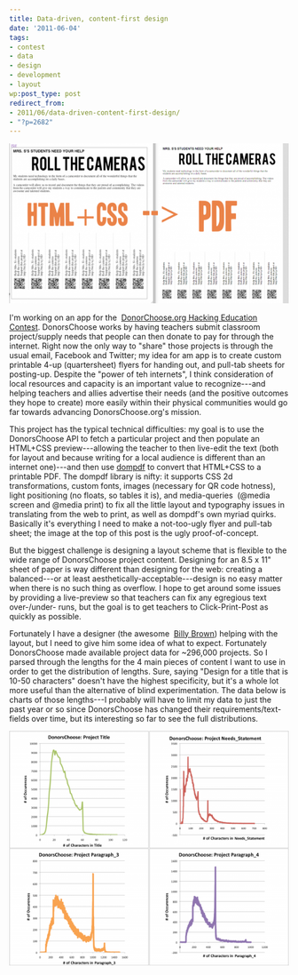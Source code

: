 ```yaml
---
title: Data-driven, content-first design
date: '2011-06-04'
tags:
- contest
- data
- design
- development
- layout
wp:post_type: post
redirect_from:
- 2011/06/data-driven-content-first-design/
- "?p=2682"
---
```


![](/uploads/2011-06-04-Data-driven-content-first-design/pdfpulltabs-600x342.png "pdfpulltabs")

I'm working on an app for the  [DonorChoose.org Hacking Education Contest](http://www.donorschoose.org/hacking-education). DonorsChoose works by having teachers submit classroom project/supply needs that people can then donate to pay for through the internet. Right now the only way to "share" those projects is through the usual email, Facebook and Twitter; my idea for am app is to create custom printable 4-up (quartersheet) flyers for handing out, and pull-tab sheets for posting-up. Despite the "power of teh internets", I think consideration of local resources and capacity is an important value to recognize---and helping teachers and allies advertise their needs (and the positive outcomes they hope to create) more easily within their physical communities would go far towards advancing DonorsChoose.org's mission.

This project has the typical technical difficulties: my goal is to use the DonorsChoose API to fetch a particular project and then populate an HTML+CSS preview---allowing the teacher to then live-edit the text (both for layout and because writing for a local audience is different than an internet one)---and then use [dompdf](http://code.google.com/p/dompdf/) to convert that HTML+CSS to a printable PDF. The dompdf library is nifty: it supports CSS 2d transformations, custom fonts, images (necessary for QR code hotness), light positioning (no floats, so tables it is), and media-queries  (@media screen and @media print) to fix all the little layout and typography issues in translating from the web to print, as well as dompdf's own myriad quirks. Basically it's everything I need to make a not-too-ugly flyer and pull-tab sheet; the image at the top of this post is the ugly proof-of-concept.

But the biggest challenge is designing a layout scheme that is flexible to the wide range of DonorsChoose project content. Designing for an 8.5 x 11" sheet of paper is way different than designing for the web: creating a balanced---or at least aesthetically-acceptable---design is no easy matter when there is no such thing as overflow. I hope to get around some issues by providing a live-preview so that teachers can fix any egregious text over-/under- runs, but the goal is to get teachers to Click-Print-Post as quickly as possible.

Fortunately I have a designer (the awesome  [Billy Brown](http://b.illbrown.com)) helping with the layout, but I need to give him some idea of what to expect. Fortunately DonorsChoose made available project data for ~296,000 projects. So I parsed through the lengths for the 4 main pieces of content I want to use in order to get the distribution of lengths. Sure, saying "Design for a title that is 10-50 characters" doesn't have the highest specificity, but it's a whole lot more useful than the alternative of blind experimentation. The data below is charts of those lengths---I probably will have to limit my data to just the past year or so since DonorsChoose has changed their requirements/text-fields over time, but its interesting so far to see the full distributions.

[ ![](/uploads/2011-06-04-Data-driven-content-first-design/DonorsChoose-TextLengths-600x503.png "DonorsChoose-TextLengths") ](/uploads/2011-06-04-Data-driven-content-first-design/DonorsChoose-TextLengths.png)
